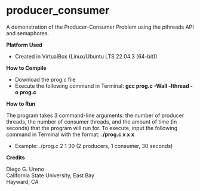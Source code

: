 # producer_consumer
A demonstration of the Producer-Consumer Problem using the pthreads API and semaphores.

**Platform Used**

 - Created in VirtualBox (Linux/Ubuntu LTS 22.04.3 (64-bit))

**How to Compile**

- Download the prog.c file
- Execute the following command in Terminal: **gcc prog.c -Wall -lthread -o prog.c**

**How to Run**

The program takes 3 command-line arguments: the number of producer threads, the number of consumer threads, and the amount of time (in seconds) that the program will run for. To execute, input the following command in Terminal with the format: **./prog.c x x x** 
- Example: ./prog.c 2 1 30 (2 producers, 1 consumer, 30 seconds)

**Credits**

Diego G. Ureno </br>
California State University, East Bay </br>
Hayward, CA </br>
